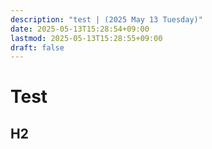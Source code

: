 ```yaml
---
description: "test | (2025 May 13 Tuesday)"
date: 2025-05-13T15:28:54+09:00
lastmod: 2025-05-13T15:28:55+09:00
draft: false
---
```


# Test

## H2